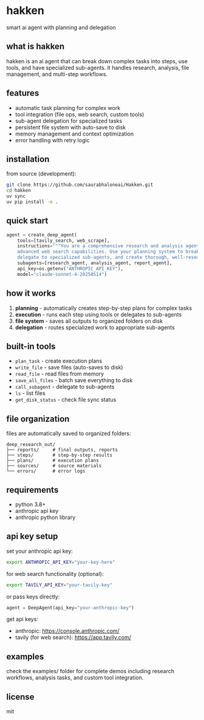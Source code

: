 # hakken

smart ai agent with planning and delegation

## what is hakken

hakken is an  ai agent that can break down complex tasks into steps, use tools, and have specialized sub-agents. it handles research, analysis, file management, and multi-step workflows.

## features

- automatic task planning for complex work
- tool integration (file ops, web search, custom tools)
- sub-agent delegation for specialized tasks
- persistent file system with auto-save to disk
- memory management and context optimization
- error handling with retry logic

## installation

from source (development):


```bash
git clone https://github.com/saurabhaloneai/Hakken.git
cd hakken  
uv sync
uv pip install -e .
```

## quick start

```python
agent = create_deep_agent(
    tools=[tavily_search, web_scrape],
    instructions="""You are a comprehensive research and analysis agent with access to 
    advanced web search capabilities. Use your planning system to break down complex tasks,
    delegate to specialized sub-agents, and create thorough, well-researched outputs.""",
    subagents=[research_agent, analysis_agent, report_agent],
    api_key=os.getenv("ANTHROPIC_API_KEY"),
    model="claude-sonnet-4-20250514")

```

## how it works

1. **planning** - automatically creates step-by-step plans for complex tasks
2. **execution** - runs each step using tools or delegates to sub-agents
3. **file system** - saves all outputs to organized folders on disk
4. **delegation** - routes specialized work to appropriate sub-agents

## built-in tools

- `plan_task` - create execution plans
- `write_file` - save files (auto-saves to disk)
- `read_file` - read files from memory
- `save_all_files` - batch save everything to disk
- `call_subagent` - delegate to sub-agents
- `ls` - list files
- `get_disk_status` - check file sync status

## file organization

files are automatically saved to organized folders:

```
deep_research_out/
├── reports/     # final outputs, reports
├── steps/       # step-by-step results  
├── plans/       # execution plans
├── sources/     # source materials
└── errors/      # error logs
```

## requirements

- python 3.8+
- anthropic api key
- anthropic python library

## api key setup

set your anthropic api key:

```bash
export ANTHROPIC_API_KEY="your-key-here"
```

for web search functionality (optional):

```bash
export TAVILY_API_KEY="your-tavily-key"
```

or pass keys directly:

```python
agent = DeepAgent(api_key="your-anthropic-key")
```

get api keys:
- anthropic: https://console.anthropic.com/
- tavily (for web search): https://app.tavily.com/

## examples

check the examples/ folder for complete demos including research workflows, analysis tasks, and custom tool integration.

## license

mit
